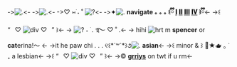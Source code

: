 ->![.](https://media.discordapp.net/attachments/878086628541882470/980948885549764649/IMG_2663.jpg)<-
->![.](https://media.discordapp.net/attachments/878086628541882470/940006381556203520/IMG_3473.gif)<-
->♡ ⑅  ࣪˖ ˚ ![?](https://64.media.tumblr.com/tumblr_lkqytdd6iD1qi6qow.gif)<-
->✦![.](http://i11.photobucket.com/albums/a168/evelynregly/minigifs/caracol.gif) **navigate ｡ ｡ ｡ ꒰ྀི [𝐈]() [𝐈𝐈](https://rentry.co/crystaii) [𝐈𝐈𝐈]() [𝐈𝐕]() ꒱ྀི**<-
->꒰ “⠀♡︎ ![div](https://media.discordapp.net/attachments/973312326373625916/981210146782969876/5AC1F38D-F9B5-4DB9-8504-65920DEECFB5.png) ♡︎⠀” ꒱<-
-> ![?](https://64.media.tumblr.com/tumblr_lkqytdd6iD1qi6qow.gif) ˖ ࣪ .  ࿐ ♡ ˚ .<-
-> hihi ![hrt](https://64.media.tumblr.com/3b6be61e54d13f50c5a57d9738ebde92/tumblr_inline_mt19bkRcsz1qz4rgp.gif) m **spencer** or **cat**erina!〜 <-
->it he paw chi . . . ୧꒰\*´꒳\`\*꒱૭![.](https://64.media.tumblr.com/87f60599a72a559827897b72fc0707d8/tumblr_inline_mhcmipEDAg1qz4rgp.gif) **asian**<-
->꒰ minor & ꒱ 🥣★🫖 ｡ ˙ ₊ a lesbian<-
->꒰ “⠀♡︎ ![div](https://media.discordapp.net/attachments/973312326373625916/981210146782969876/5AC1F38D-F9B5-4DB9-8504-65920DEECFB5.png) ♡︎⠀” ꒱<-
->© **[grriys](https://twitter.com/grriys)** on twt if u rm<-